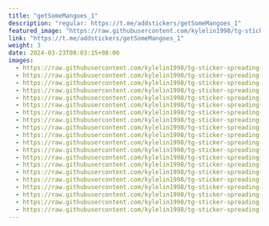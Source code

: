 ```yaml
---
title: "getSomeMangoes_1"
description: "regular: https://t.me/addstickers/getSomeMangoes_1"
featured_image: "https://raw.githubusercontent.com/kylelin1998/tg-sticker-spreading-worldwide-images/main/img/e9d0f2a1-8ce0-4e21-8b9c-6758de438d64.jpg"
link: "https://t.me/addstickers/getSomeMangoes_1"
weight: 3
date: 2024-03-23T08:03:15+08:00
images:
  - https://raw.githubusercontent.com/kylelin1998/tg-sticker-spreading-worldwide-images/main/img/e9d0f2a1-8ce0-4e21-8b9c-6758de438d64.jpg
  - https://raw.githubusercontent.com/kylelin1998/tg-sticker-spreading-worldwide-images/main/img/a5781038-7ccd-43ca-93cb-7117642c65dd.jpg
  - https://raw.githubusercontent.com/kylelin1998/tg-sticker-spreading-worldwide-images/main/img/0b5789ba-86d2-4498-8fcf-cf8425be2399.jpg
  - https://raw.githubusercontent.com/kylelin1998/tg-sticker-spreading-worldwide-images/main/img/537aa2cf-4f59-4335-86b6-a4253a873eb8.jpg
  - https://raw.githubusercontent.com/kylelin1998/tg-sticker-spreading-worldwide-images/main/img/118f31ef-0bf3-4f68-ac89-64e9e4f287d5.jpg
  - https://raw.githubusercontent.com/kylelin1998/tg-sticker-spreading-worldwide-images/main/img/f310844c-88df-4700-a0e2-0efd2f0dbdaa.jpg
  - https://raw.githubusercontent.com/kylelin1998/tg-sticker-spreading-worldwide-images/main/img/8177a5a9-b501-43a6-b63b-d32fa2320411.jpg
  - https://raw.githubusercontent.com/kylelin1998/tg-sticker-spreading-worldwide-images/main/img/6306e34e-23f0-4cc1-9e22-31f82ecb349f.jpg
  - https://raw.githubusercontent.com/kylelin1998/tg-sticker-spreading-worldwide-images/main/img/a2dc948a-9059-4ef5-b79c-1d49aebe3295.jpg
  - https://raw.githubusercontent.com/kylelin1998/tg-sticker-spreading-worldwide-images/main/img/9aa3ec4a-27a4-493f-9c3d-8f58d31a0e91.jpg
  - https://raw.githubusercontent.com/kylelin1998/tg-sticker-spreading-worldwide-images/main/img/ad57c8dd-0378-4925-ad8f-d7805e925503.jpg
  - https://raw.githubusercontent.com/kylelin1998/tg-sticker-spreading-worldwide-images/main/img/9dae5b2b-f9d9-471a-8836-4b3b57ca09e3.jpg
  - https://raw.githubusercontent.com/kylelin1998/tg-sticker-spreading-worldwide-images/main/img/7927d176-7386-43af-a1aa-002f4b3f47bd.jpg
  - https://raw.githubusercontent.com/kylelin1998/tg-sticker-spreading-worldwide-images/main/img/772161e6-65f2-46be-84e0-e3b83f8f1371.jpg
  - https://raw.githubusercontent.com/kylelin1998/tg-sticker-spreading-worldwide-images/main/img/9e12b5b3-e440-4168-9df2-c5e1d43663d4.jpg
  - https://raw.githubusercontent.com/kylelin1998/tg-sticker-spreading-worldwide-images/main/img/ede1a2bb-9317-42f6-9093-e45dc5f4f451.jpg
  - https://raw.githubusercontent.com/kylelin1998/tg-sticker-spreading-worldwide-images/main/img/601236da-e33f-47ac-9fbb-da73216189da.jpg
  - https://raw.githubusercontent.com/kylelin1998/tg-sticker-spreading-worldwide-images/main/img/d5c7cf1d-241e-4952-93a6-8571c4070d10.jpg
  - https://raw.githubusercontent.com/kylelin1998/tg-sticker-spreading-worldwide-images/main/img/a75369ff-f4d2-41a6-88e1-7ad2b5b40ee9.jpg
  - https://raw.githubusercontent.com/kylelin1998/tg-sticker-spreading-worldwide-images/main/img/d8834ceb-5ddb-4963-977a-c06916880ef2.jpg
---
```

